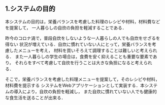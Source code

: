 ## 1.システムの目的
本システムの目的は，栄養バランスを考慮した料理のレシピや材料，材料費などを提案して，
一人暮らしの自炊の負担を軽減することである．

昨今のコロナ渦で，普段自炊をしないような一人暮らしの人でも自炊をせざるを得ない
状況が増えている．自炊に慣れていない人にとって，栄養バランスを考慮したメニューを考え，
材料を買いそろえて調理することは難しいと考えられる．
また一人暮らしの学生の場合は，食費を安く抑えることも重要な要素であり，
それらをすべて考慮して自炊を行うことは大きな負担になると考えられる．

そこで，栄養バランスを考慮した料理メニューを提案して，そのレシピや材料，材料費を提示する
システムをWebアプリケーションとして実装する．本システムの導入により，自炊の負担を軽減し，
また自炊に慣れていない人でも健康的な食生活を送ることが出来る．
